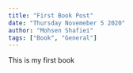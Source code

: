 ```yaml
---
title: "First Book Post"
date: "Thursday Novemeber 5 2020"
author: "Mohsen Shafiei"
tags: ["Book", "General"]
---
```


This is my first book